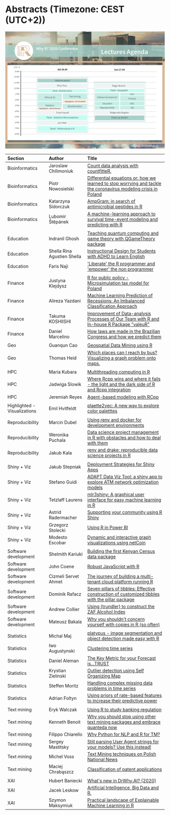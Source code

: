 # Abstracts (Timezone: CEST (UTC+2))

<img src="https://raw.githubusercontent.com/WhyR2020/abstracts/master/img/agenda_lectures.jpg"
     alt="main" />


|Section                      |Author                      |Title                                                                                                                                                                                                                                                                     |
|:----------------------------|:---------------------------|:-------------------------------------------------------------------------------------------------------------------------------------------------------------------------------------------------------------------------------------------------------------------------|
|Bioinformatics               |Jaroslaw Chilimoniuk        |[Count data analysis with countfitteR.](https://github.com/WhyR2020/abstracts/blob/master/bioinformatics/count_data_analysis_with_countfitte_r.md)                                                                                                                        |
|Bioinformatics               |Piotr Nowosielski           |[Differential equations or: how we learned to stop worrying and tackle the coronavirus modeling crisis in Poland](https://github.com/WhyR2020/abstracts/blob/master/bioinformatics/new_technologies_at_the_ministry.md)                                                                                                                                  |
|Bioinformatics               |Katarzyna Sidorczuk         |[AmpGram: in search of antimicrobial peptides in R](https://github.com/WhyR2020/abstracts/blob/master/bioinformatics/amp_gram_in_search_of_antimicrobial_peptides_in_r.md)                                                                                                |
|Bioinformatics               |Lubomir Štěpánek            |[A machine-learning approach to survival time-event modeling and predicting with R](https://github.com/WhyR2020/abstracts/blob/master/bioinformatics/a_machine_learning_approach_to_survival_time_event_modeling_and_predicting_with_r.md)                                |
|||
|Education                    |Indranil Ghosh              |[Teaching quantum computing and game theory with QGameTheory package](https://github.com/WhyR2020/abstracts/blob/master/education/teaching_quantum_computing_and_game_theory_with_q_game_theory_package.md)                                                               |
|Education                    |Shella Rina Agustien Shella |[Instructional Design for Students with ADHD to Learn English](https://github.com/WhyR2020/abstracts/blob/master/education/instructional_design_for_students_with_adhd_to_learn_english.md)                                                                               |
|Education                    |Faris Naji                  |['Liberate' the R programmer and 'empower'   the non programmer](https://github.com/WhyR2020/abstracts/blob/master/education/liberate_the_r_programmer_and_empower_the_non_programmer.md)                                                                                   |
|||
|Finance                      |Justyna Klejdysz            |[R for public policy - Microsimulation tax model for Poland](https://github.com/WhyR2020/abstracts/blob/master/finance/r_for_public_policy_microsimulation_tax_model_for_poland.md)                                                                                       |
|Finance                      |Alireza Yazdani             |[Machine Learning Prediction of Recessions: An Imbalanced Classification Approach](https://github.com/WhyR2020/abstracts/blob/master/finance/machine_learning_prediction_of_recessions_an_imbalanced_classification_approach.md)                                          |
|Finance                      |Takuma KOSHIISHI            |[Improvement of Data-analysis Processes of Our Team with R and In-house R Package "valeuR"](https://github.com/WhyR2020/abstracts/blob/master/finance/improvement_of_data_analysis_processes_of_our_team_with_r_and_in_house_r_package_valeu_r.md)                        |
|Finance                      |Daniel Marcelino            |[How laws are made in the Brazilian Congress and how we predict them](https://github.com/WhyR2020/abstracts/blob/master/finance/how_laws_are_made_in_the_brazilian_congress_and_how_we_predict_them.md)                                                                   |
|||
|Geo                          |Guanqun Cao                 |[Geospatial Data Mining using R](https://github.com/WhyR2020/abstracts/blob/master/geo/geospatial_data_mining_using_r.md)                                                                                                                                                 |
|Geo                          |Thomas Heid                 |[Which places can I reach by bus? Visualizing a graph problem onto maps.](https://github.com/WhyR2020/abstracts/blob/master/geo/which_places_can_i_reach_by_bus_visualizing_a_graph_problem_onto_maps.md)                                                               |
|||
|HPC                          |Maria Kubara                |[Multithreading computing in R](https://github.com/WhyR2020/abstracts/blob/master/hpc/multithreading_computing_in_r.md)                                                                                                                                                   |
|HPC                          |Jadwiga Slowik              |[Where Rcpp wins and where it fails - the light and the dark side of R and Rcpp integration](https://github.com/WhyR2020/abstracts/blob/master/hpc/where_rcpp_wins_and_where_it_fails_the_light_and_the_dark_side_of_r_and_rcpp_integration.md)                           |
|HPC                          |Jeremiah Reyes              |[Agent-based modeling with RCpp](https://github.com/WhyR2020/abstracts/blob/master/hpc/agent_based_modeling_with_r_cpp.md)                                                                                                                                                |
|||
|Highlighted - Visualizations |Emil Hvitfeldt              |[plaette2vec: A new way to explore color paletttes](https://github.com/WhyR2020/abstracts/blob/master/highlighted_visualizations/plaette2vec_a_new_way_to_explore_color_paletttes.md)                                                                                     |
|||
|Reproducibility              |Marcin Dubel                |[Using renv and docker for development environments](https://github.com/WhyR2020/abstracts/blob/master/reproducibility/using_renv_and_docker_for_development_environments.md)                                                                                             |
|Reproducibility              |Weronika Puchala            |[Data science project management in R with obstacles and how to deal with them](https://github.com/WhyR2020/abstracts/blob/master/reproducibility/data_science_project_management_in_r_with_obstacles_and_how_to_deal_with_them.md)                                       |
|Reproducibility              |Jakub Kala                  |[renv and drake: reproducible data science projects in R](https://github.com/WhyR2020/abstracts/blob/master/reproducibility/renv_and_drake_reproducible_data_science_projects_in_r.md)                                                                                    |
|||
|Shiny + Viz                  |Jakub Stepniak              |[Deployment Strategies for Shiny Apps](https://github.com/WhyR2020/abstracts/blob/master/shiny_viz/deployment_strategies_for_shiny_apps.md)                                                                                                                               |
|Shiny + Viz                  |Stefano Guidi               |[ADAPT Data Viz Tool: a shiny app to explore ATM network optimization models](https://github.com/WhyR2020/abstracts/blob/master/shiny_viz/adapt_data_viz_tool_a_shiny_app_to_explore_atm_network_optimization_models.md)                                                  |
|Shiny + Viz                  |Tetzlaff Laurens            |[mlr3shiny: A graphical user interface for easy machine learning in R](https://github.com/WhyR2020/abstracts/blob/master/shiny_viz/mlr3shiny_a_graphical_user_interface_for_easy_machine_learning_in_r.md)                                                                |
|Shiny + Viz                  |Astrid Radermacher          |[Supporting your community using R Shiny](https://github.com/WhyR2020/abstracts/blob/master/shiny_viz/supporting_your_community_using_r_shiny.md)                                                                                                                         |
|Shiny + Viz                  |Grzegorz Stolecki           |[Using R in Power BI](https://github.com/WhyR2020/abstracts/blob/master/shiny_viz/using_r_in_power_bi.md)                                                                                                                                                                 |
|Shiny + Viz                  |Modesto Escobar             |[Dynamic and interactive graph visualizations using netCoin](https://github.com/WhyR2020/abstracts/blob/master/shiny_viz/dynamic_and_interactive_graph_visualizations_using_net_coin.md)                                                                                  |
|||
|Software development         |Shelmith Kariuki            |[Building the first Kenyan Census data package](https://github.com/WhyR2020/abstracts/blob/master/software_development/building_the_first_kenyan_census_data_package.md)                                                                                                  |
|Software development         |John Coene                  |[Robust JavaScript with R](https://github.com/WhyR2020/abstracts/blob/master/software_development/robust_java_script_with_r.md)                                                                                                                                           |
|Software development         |Cizmeli Servet Ahmet        |[The journey of building a multi-tenant cloud platform running R](https://github.com/WhyR2020/abstracts/blob/master/software_development/the_journey_of_building_a_multi_tenant_cloud_platform_running_r.md)                                                              |
|Software development         |Dominik Rafacz              |[Seven pillars of tibbles: Effective construction of customized tibbles with the pillar package](https://github.com/WhyR2020/abstracts/blob/master/software_development/seven_pillars_of_tibbles_effective_construction_of_customized_tibbles_with_the_pillar_package.md) |
|Software development         |Andrew Collier              |[Using {trundler} to construct the ZAF Alcohol Index](https://github.com/WhyR2020/abstracts/blob/master/software_development/creating_an_api_package.md)                                                                                                                                              |
|Software development         |Mateusz Bakala              |[Why you shouldn't concern yourself with copies in R (so often)](https://github.com/WhyR2020/abstracts/blob/master/software_development/why_you_shouldn_t_concern_yourself_with_copies_in_r_so_often.md)                                                                  |
|||
|Statistics                   |Michal Maj                  |[platypus - image segmentation and object detection made easy with R](https://github.com/WhyR2020/abstracts/blob/master/statistics/platypus_image_segmentation_and_object_detection_made_easy_with_r.md)                                                                  |
|Statistics                   |Iwo Augustynski             |[Clustering time series](https://github.com/WhyR2020/abstracts/blob/master/statistics/clustering_time_series.md)                                                                                                                                                          |
|Statistics                          |Daniel Aleman               |[The Key Metric for your Forecast is...TRUST](https://github.com/WhyR2020/abstracts/blob/master/xai/the_key_metric_for_your_forecast_is_trust.md)                                                                                                                         |
|Statistics                   |Krystian Zielinski          |[Outlier detection using Self Organizing Map](https://github.com/WhyR2020/abstracts/blob/master/statistics/outlier_detection_using_self_organizing_map.md)                                                                                                                |
|Statistics                   |Steffen Moritz              |[Handling complex missing data problems in time series](https://github.com/WhyR2020/abstracts/blob/master/statistics/handling_complex_missing_data_problems_in_time_series.md)                                                                                            |
|Statistics                   |Adrian Foltyn               |[Using priors of rate-based features to increase their predictive power](https://github.com/WhyR2020/abstracts/blob/master/statistics/using_priors_of_rate_based_features_to_increase_their_predictive_power.md)                                                          |
|||
|Text mining                  |Eryk Walczak                |[Using R to study banking regulation](https://github.com/WhyR2020/abstracts/blob/master/text_mining/using_r_to_study_banking_regulation.md)                                                                                                                               |
|Text mining                  |Kenneth Benoit              |[Why you should stop using other text mining packages and embrace quanteda now](https://github.com/WhyR2020/abstracts/blob/master/text_mining/why_you_should_stop_using_other_text_mining_packages_and_embrace_quanteda_now.md)                                           |
|Text mining                  |Filippo Chiarello           |[Why Python for NLP and R for TM?](https://github.com/WhyR2020/abstracts/blob/master/text_mining/why_python_for_nlp_and_r_for_tm.md)                                                                                                                                      |
|Text mining                  |Sergey Mastitsky            |[Still parsing User Agent strings for your models? Use this instead!](https://github.com/WhyR2020/abstracts/blob/master/text_mining/still_parsing_user_agent_strings_for_your_models_use_this_instead.md)                                                                 |
|Text mining                  |Michel Voss                 |[Text Mining techniques on Polish National News](https://github.com/WhyR2020/abstracts/blob/master/text_mining/text_mining_techniques_on_polish_national_news.md)                                                                                                         |
|Text mining                  |Maciej Chrabąszcz                     |[Classification of patent applications](https://github.com/WhyR2020/abstracts/blob/master/text_mining/classification_of_patent_applications.md)                                                                                                                           |
|||
|XAI                          |Hubert Baniecki             |[What's new in DrWhy.AI? (2020)](https://github.com/WhyR2020/abstracts/blob/master/xai/what_s_new_in_dr_why_ai_2020.md)                                                                                                                                                   |
|XAI                   |Jacek Leskow                |[Artificial Intelligence, Big Data and R.](https://github.com/WhyR2020/abstracts/blob/master/statistics/artificial_intelligence_big_data_and_r.md)                                                                                                                        |
|XAI                          |Szymon Maksymiuk            |[Practical landscape of Explainable Machine Learning in R](https://github.com/WhyR2020/abstracts/blob/master/xai/practical_landscape_of_explainable_machine_learning_in_r.md)                                                                                             |
